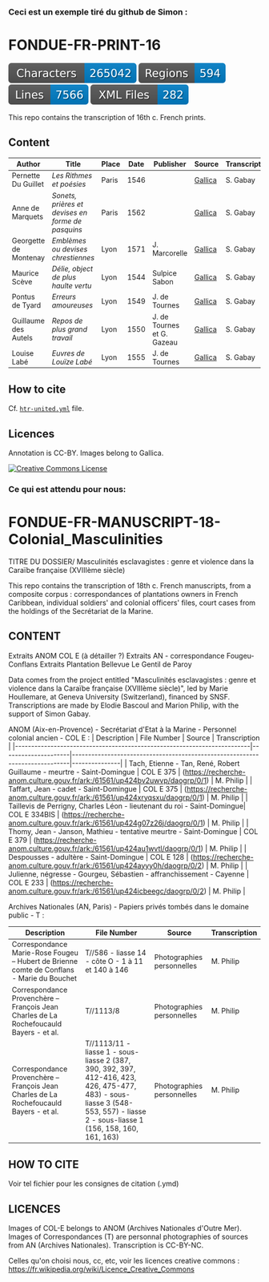 ### Ceci est un exemple tiré du github de Simon : 

# FONDUE-FR-PRINT-16

![characters badge](badges/characters.svg) ![regions badge](badges/regions.svg) ![lines badge](badges/lines.svg) ![files badge](badges/files.svg)

This repo contains the transcription of 16th c. French prints.

## Content

| Author                 | Title                                             | Place | Date | Publisher                  | Source                                                     | Transcription |
|------------------------|---------------------------------------------------|-------|------|----------------------------|------------------------------------------------------------|---------------|
| Pernette Du Guillet    | _Les Rithmes et poésies_                          | Paris | 1546 |                            | [Gallica](https://gallica.bnf.fr/ark:/12148/bpt6k3182270)  | S. Gabay      |
| Anne de Marquets       | _Sonets, prières et devises en forme de pasquins_ | Paris | 1562 |                            | [Gallica](https://gallica.bnf.fr/ark:/12148/bpt6k1521180m) | S. Gabay      |
| Georgette de Montenay  | _Emblèmes ou devises chrestiennes_                | Lyon  | 1571 | J. Marcorelle              | [Gallica](https://gallica.bnf.fr/ark:/12148/btv1b8609568n) | S. Gabay      |
| Maurice Scève          | _Délie, object de plus haulte vertu_              | Lyon  | 1544 | Sulpice Sabon              | [Gallica](https://gallica.bnf.fr/ark:/12148/btv1b8609581h) | S. Gabay      |
| Pontus de Tyard        | _Erreurs amoureuses_                              | Lyon  | 1549 | J. de Tournes              | [Gallica](https://gallica.bnf.fr/ark:/12148/btv1b8617188p) | S. Gabay      |
| Guillaume des Autels   | _Repos de plus grand travail_                     | Lyon  | 1550 | J. de Tournes et G. Gazeau | [Gallica](https://gallica.bnf.fr/ark:/12148/bpt6k15272172) | S. Gabay      |
| Louise Labé            | _Euvres de Louïze Labé_                           | Lyon  | 1555 | J. de Tournes              | [Gallica](https://gallica.bnf.fr/ark:/12148/btv1b86095588) | S. Gabay      |


## How to cite

Cf. [`htr-united.yml`](https://github.com/FoNDUE-HTR/FONDUE-FR-PRINT-16/blob/master/htr-united.yml) file.


## Licences
Annotation is CC-BY. Images belong to Gallica.

<a rel="license" href="https://creativecommons.org/licenses/by/2.0"><img alt="Creative Commons License" style="border-width:0" src="https://i.creativecommons.org/l/by/2.0/88x31.png" /></a><br />




### Ce qui est attendu pour nous: 

# FONDUE-FR-MANUSCRIPT-18-Colonial_Masculinities 
TITRE DU DOSSIER/ Masculinités esclavagistes : genre et violence dans la Caraïbe française (XVIIIème siècle)

This repo contains the transcription of 18th c. French manuscripts, from a composite corpus : correspondances of plantations owners in French Caribbean, individual soldiers' and colonial officers' files, court cases from the holdings of the Secrétariat de la Marine.


## CONTENT
Extraits ANOM COL E (à détailler ?)
Extraits AN - correspondance Fougeu-Conflans
Extraits Plantation Bellevue Le Gentil de Paroy

Data comes from the project entitled "Masculinités esclavagistes : genre et violence dans la Caraïbe française (XVIIIème siècle)", led by Marie Houllemare, at Geneva University (Switzerland), financed by SNSF. Transcriptions are made by Elodie Bascoul and Marion Philip, with the support of Simon Gabay. 

ANOM (Aix-en-Provence) - Secrétariat d'Etat à la Marine - Personnel colonial ancien - COL E : 
| Description                                                             | File Number         | Source                                                                      | Transcription |
|-------------------------------------------------------------------------|---------------------|-----------------------------------------------------------------------------|---------------|
| Tach, Etienne - Tan, René, Robert Guillaume - meurtre - Saint-Domingue  |  COL E 375          | (https://recherche-anom.culture.gouv.fr/ark:/61561/up424bv2uwvp/daogrp/0/1) | M. Philip     |
| Taffart, Jean - cadet - Saint-Domingue                                  |  COL E 375          | (https://recherche-anom.culture.gouv.fr/ark:/61561/up424xryqsxu/daogrp/0/1) | M. Philip     |
| Taillevis de Perrigny, Charles Léon - lieutenant du roi - Saint-Domingue|  COL E 334BIS       | (https://recherche-anom.culture.gouv.fr/ark:/61561/up424g07z26j/daogrp/0/1) | M. Philip     |
| Thomy, Jean - Janson, Mathieu - tentative meurtre - Saint-Domingue      |  COL E 379          | (https://recherche-anom.culture.gouv.fr/ark:/61561/up424au1wvtl/daogrp/0/1) | M. Philip     |
| Despousses - adultère - Saint-Domingue                                  |  COL E 128          | (https://recherche-anom.culture.gouv.fr/ark:/61561/up424ayyy0h/daogrp/0/2)  | M. Philip     |
| Julienne, négresse - Gourgeu, Sébastien - affranchissement - Cayenne    |  COL E 233          | (https://recherche-anom.culture.gouv.fr/ark:/61561/up424icbeegc/daogrp/0/2) | M. Philip     |


Archives Nationales (AN, Paris) - Papiers privés tombés dans le domaine public - T :

| Description                                                                                | File Number                                                                                                                                                                      | Source                       | Transcription |
|--------------------------------------------------------------------------------------------|----------------------------------------------------------------------------------------------------------------------------------------------------------------------------------|------------------------------|---------------|
| Correspondance Marie-Rose Fougeu – Hubert de Brienne comte de Conflans - Marie du Bouchet  |  T//586 - liasse 14 - côte O - 1 à 11 et 140 à 146                                                                                                                               | Photographies personnelles   | M. Philip     |
| Correspondance Provenchère – François Jean Charles de La Rochefoucauld Bayers - et al.     |  T//1113/8                                                                                                                                                                       | Photographies personnelles   | M. Philip     |
| Correspondance Provenchère – François Jean Charles de La Rochefoucauld Bayers - et al.     |  T//1113/11 - liasse 1 - sous-liasse 2 (387, 390, 392, 397, 412-416, 423, 426, 475-477, 483) - sous-liasse 3 (548-553, 557) - liasse 2 - sous-liasse 1 (156, 158, 160, 161, 163) | Photographies personnelles   | M. Philip     |



## HOW TO CITE
Voir tel fichier pour les consignes de citation (.ymd)

## LICENCES
Images of COL-E belongs to ANOM (Archives Nationales d'Outre Mer). 
Images of Correspondances (T) are personnal photographies of sources from AN (Archives Nationales).
Transcription is CC-BY-NC. 

Celles qu'on choisi nous, cc, etc, voir les licences creative commons :
https://fr.wikipedia.org/wiki/Licence_Creative_Commons


